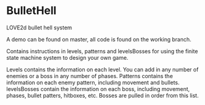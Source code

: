 # BulletHell
LOVE2d bullet hell system

A demo can be found on master, all code is found on the working branch.

Contains instructions in levels, patterns and levelsBosses for using the finite state machine system to design your own game.

Levels contains the information on each level. You can add in any number of enemies or a boss in any number of phases.
Patterns contains the information on each enemy pattern, including movement and bullets.
levelsBosses contain the information on each boss, including movement, phases, bullet patters, hitboxes, etc. Bosses are pulled in order from this list.
